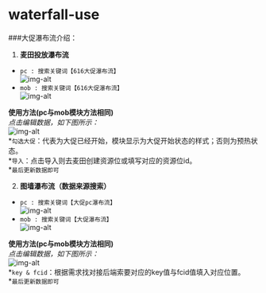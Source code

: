 # waterfall-use

###大促瀑布流介绍：
1. **麦田投放瀑布流**<br/>
  * `pc : 搜索关键词【616大促瀑布流】`<br/>
  ![img-alt](http://s16.mogucdn.com/p1/160621/idid_ifrwcmjvge2dsojuhezdambqhayde_430x657.jpg)<br/>
  * `mob : 搜索关键词【616大促瀑布流】`<br/>
  ![img-alt](http://s17.mogucdn.com/p1/160621/idid_ifrtemjrmi2dsojuhezdambqhayde_423x648.jpg)<br/>

 **使用方法(pc与mob模块方法相同)**<br/>
  *点击编辑数据，如下图所示：*<br>
 ![img-alt](http://s17.mogucdn.com/p1/160701/idid_ifrwimjrmu4gkyzxhezdambqhayde_1137x191.png)<br/>
  *`勾选大促`：代表为大促已经开始，模块显示为大促开始状态的样式；否则为预热状态。<br/>
  *`导入`：点击导入则去麦田创建资源位或填写对应的资源位id。<br/>
  *`最后更新数据即可`<br/>

2. **图墙瀑布流（数据来源搜索）**<br/>
  * `pc : 搜索关键词【大促pc瀑布流】`<br/>
  ![img-alt](http://s17.mogucdn.com/p1/160621/idid_ifrwinrtgvsdqojuhezdambqhayde_420x626.jpg)<br/>
  * `mob : 搜索关键词【大促瀑布流】`<br/>
  ![img-alt](http://s17.mogucdn.com/p1/160621/idid_ifrtqnjvgmydsojuhezdambqhayde_429x639.jpg)<br/>

 **使用方法(pc与mob模块方法相同)**<br/>
  *点击编辑数据，如下图所示：*<br>
 ![img-alt](http://s16.mogucdn.com/p1/160701/idid_ifrtmzrvge2dazbxhezdambqhayde_1271x212.png)<br/>
  *`key & fcid`：根据需求找对接后端索要对应的key值与fcid值填入对应位置。<br/>
   *`最后更新数据即可`<br/>
